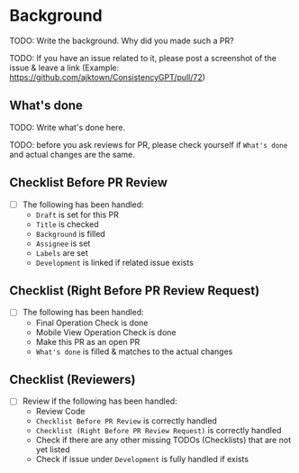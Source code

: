 # Background
TODO: Write the background. Why did you made such a PR?

TODO: If you have an issue related to it, please post a screenshot of the issue & leave a link (Example: https://github.com/ajktown/ConsistencyGPT/pull/72)

## What's done
TODO: Write what's done here.

TODO: before you ask reviews for PR, please check yourself if `What's done` and actual changes are the same.

## Checklist Before PR Review
- [ ] The following has been handled:
  - `Draft` is set for this PR
  - `Title` is checked
  - `Background` is filled
  - `Assignee` is set
  - `Labels` are set
  - `Development` is linked if related issue exists

## Checklist (Right Before PR Review Request)
- [ ] The following has been handled:
  - Final Operation Check is done
  - Mobile View Operation Check is done
  - Make this PR as an open PR
  - `What's done` is filled & matches to the actual changes

## Checklist (Reviewers)
- [ ] Review if the following has been handled:
  - Review Code
  - `Checklist Before PR Review` is correctly handled
  - `Checklist (Right Before PR Review Request)` is correctly handled
  - Check if there are any other missing TODOs (Checklists) that are not yet listed
  - Check if issue under `Development` is fully handled if exists


